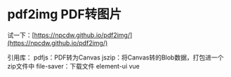 # pdf2img PDF转图片

试一下：[https://npcdw.github.io/pdf2img/](https://npcdw.github.io/pdf2img/)

引用库：
pdfjs：PDF转为Canvas
jszip：将Canvas转的Blob数据，打包进一个zip文件中
file-saver：下载文件
element-ui
vue
